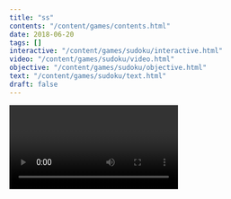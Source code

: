 ```yaml
---
title: "ss"
contents: "/content/games/contents.html"
date: 2018-06-20
tags: []
interactive: "/content/games/sudoku/interactive.html"
video: "/content/games/sudoku/video.html"
objective: "/content/games/sudoku/objective.html"
text: "/content/games/sudoku/text.html"
draft: false
---
```


<video>Hello!</video>

